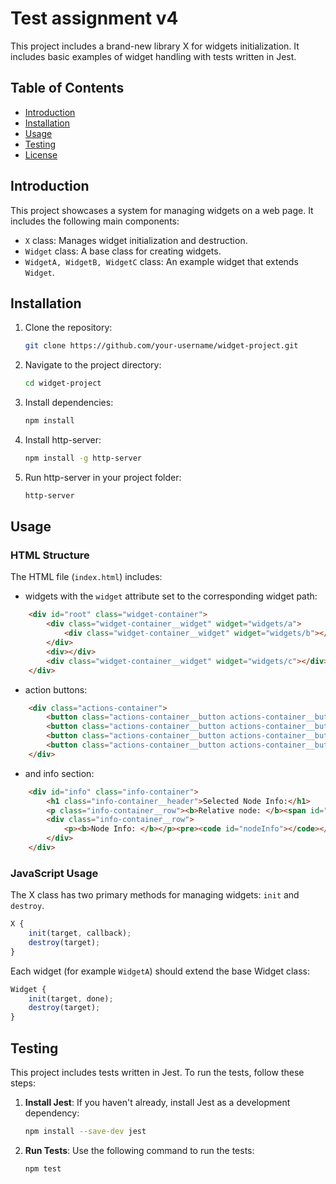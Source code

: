 # Test assignment v4

This project includes a brand-new library X for widgets initialization. It includes basic examples of widget handling with tests written in Jest.

## Table of Contents

- [Introduction](#introduction)
- [Installation](#installation)
- [Usage](#usage)
- [Testing](#testing)
- [License](#license)

## Introduction

This project showcases a system for managing widgets on a web page. It includes the following main components:
- `X` class: Manages widget initialization and destruction.
- `Widget` class: A base class for creating widgets.
- `WidgetA, WidgetB, WidgetC` class: An example widget that extends `Widget`.

## Installation

1. Clone the repository:
    ```sh
    git clone https://github.com/your-username/widget-project.git
    ```
2. Navigate to the project directory:
    ```sh
    cd widget-project
    ```
3. Install dependencies:
    ```sh
    npm install
    ```
4. Install http-server:
    ```sh
    npm install -g http-server
    ```
5. Run http-server in your project folder:
   ```sh
   http-server
   ```

## Usage

### HTML Structure

The HTML file (`index.html`) includes:
- widgets with the `widget` attribute set to the corresponding widget path:

```html
    <div id="root" class="widget-container">
        <div class="widget-container__widget" widget="widgets/a">
            <div class="widget-container__widget" widget="widgets/b"></div>
        </div>
        <div></div>
        <div class="widget-container__widget" widget="widgets/c"></div>
    </div>
```
- action buttons:
```html
    <div class="actions-container">
        <button class="actions-container__button actions-container__button--init" id="init">Init</button>
        <button class="actions-container__button actions-container__button--destroy" id="destroy">Destroy</button>
        <button class="actions-container__button actions-container__button--done" id="done">Done</button>
        <button class="actions-container__button actions-container__button--fail" id="fail">Fail</button>
    </div>
```
- and info section:
```html
    <div id="info" class="info-container">
        <h1 class="info-container__header">Selected Node Info:</h1>
        <p class="info-container__row"><b>Relative node: </b><span id="nodeSelector"></span></p>
        <div class="info-container__row">
            <p><b>Node Info: </b></p><pre><code id="nodeInfo"></code></pre>
        </div>
    </div>
```

### JavaScript Usage
The X class has two primary methods for managing widgets: `init` and `destroy`.
```js
X {
    init(target, callback);
    destroy(target);
}
```

Each widget (for example `WidgetA`) should extend the base Widget class:
```js
Widget {
    init(target, done);
    destroy(target);
}
```


## Testing

This project includes tests written in Jest. To run the tests, follow these steps:

1. **Install Jest**:
   If you haven't already, install Jest as a development dependency:
    ```sh
    npm install --save-dev jest
    ```

2. **Run Tests**:
   Use the following command to run the tests:
    ```sh
    npm test
    ```